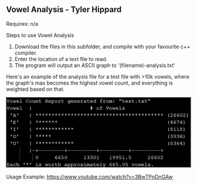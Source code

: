 ## Vowel Analysis - Tyler Hippard

Requires: n/a

Steps to use Vowel Analysis
  1. Download the files in this subfolder, and compile with your favourite c++ compiler.
  2. Enter the location of a text file to read.
  3. The program will output an ASCII graph to '(filename)-analysis.txt'
  
Here's an example of the analysis file for a test file with >10k vowels, where the graph's max becomes the highest vowel count, and everything is weighted based on that.

![Analysis File Example](vowel-analysis-example.png)

Usage Example: https://www.youtube.com/watch?v=3BwTPnDnGAw
